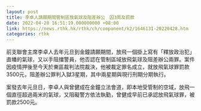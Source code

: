 ```yaml
---
layout: post
title: 李卓人請願期間管制區放氣球及阻差辦公　囚3周及罰款
date: 2022-04-28 16:51:19.000000000 +08:00
link: https://news.rthk.hk/rthk/ch/component/k2/1646131-20220428.htm
categories: rthk
---
```


前支聯會主席李卓人去年元旦到金鐘請願期間，放飛一個掛上寫有「釋放政治犯」直幡的氣球，又以手阻擋警員，他否認在管制區域放飛氣球及阻差辦公兩罪。案件因疫情押後至今天於東區裁判法院裁決，他被裁定罪名成立，就放飛氣球罪罰款3500元，阻差辦公罪判入獄3星期，其中兩星期與現行刑期分期執行。

案發去年元旦日，李卓人與曾健成在金鐘立法會道，即本地受管制的空域，放飛一個直徑超過兩米的氣球，又阻礙警方依法執勤，曾健成早前已承認放飛氣球罪，被罰款2500元。
